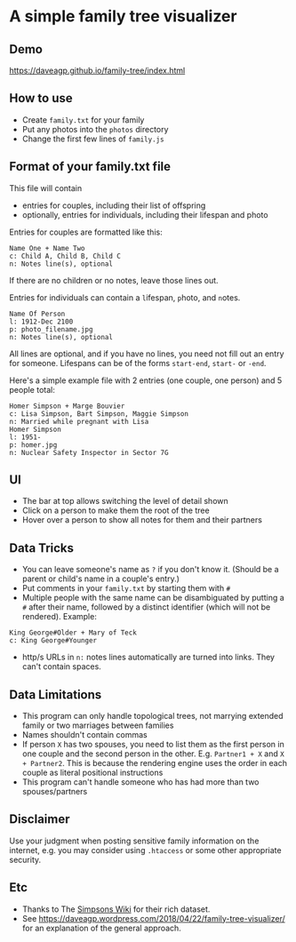 # A simple family tree visualizer

## Demo
https://daveagp.github.io/family-tree/index.html

## How to use
* Create `family.txt` for your family
* Put any photos into the `photos` directory
* Change the first few lines of `family.js`

## Format of your family.txt file
This file will contain
* entries for couples, including their list of offspring
* optionally, entries for individuals, including their lifespan and photo

Entries for couples are formatted like this:
```
Name One + Name Two
c: Child A, Child B, Child C
n: Notes line(s), optional
```
If there are no children or no notes, leave those lines out.

Entries for individuals can contain a `l`ifespan, `p`hoto, and `n`otes.
```
Name Of Person
l: 1912-Dec 2100
p: photo_filename.jpg
n: Notes line(s), optional
```
All lines are optional, and if you have no lines, you need not fill out an entry for someone.
Lifespans can be of the forms `start-end`, `start-` or `-end`.

Here's a simple example file with 2 entries (one couple, one person) and 5 people total:
```
Homer Simpson + Marge Bouvier
c: Lisa Simpson, Bart Simpson, Maggie Simpson
n: Married while pregnant with Lisa
Homer Simpson
l: 1951-
p: homer.jpg
n: Nuclear Safety Inspector in Sector 7G
```

## UI
* The bar at top allows switching the level of detail shown
* Click on a person to make them the root of the tree
* Hover over a person to show all notes for them and their partners

## Data Tricks
* You can leave someone's name as `?` if you don't know it. (Should be a parent or child's name in a couple's entry.)
* Put comments in your `family.txt` by starting them with `#`
* Multiple people with the same name can be disambiguated by putting a `#` after their name, followed by a distinct identifier (which will not be rendered). Example:
```
King George#Older + Mary of Teck
c: King George#Younger
```
* http/s URLs in `n:` notes lines automatically are turned into links. They can't contain spaces.

## Data Limitations
* This program can only handle topological trees, not marrying extended family or two marriages between families
* Names shouldn't contain commas
* If person `X` has two spouses, you need to list them as the first person in one couple and the second person in the other. E.g. `Partner1 + X` and `X + Partner2`. This is because the rendering engine uses the order in each couple as literal positional instructions
* This program can't handle someone who has had more than two spouses/partners

## Disclaimer
Use your judgment when posting sensitive family information on the internet, e.g. you may consider using `.htaccess` or some other appropriate security.

## Etc
* Thanks to The [Simpsons Wiki](http://simpsons.wikia.com/wiki/Portal:All_Simpson_Characters) for their rich dataset.
* See https://daveagp.wordpress.com/2018/04/22/family-tree-visualizer/ for an explanation of the general approach.
